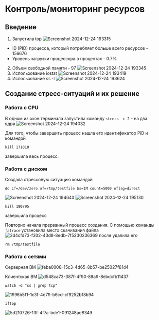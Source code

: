 # Контроль/мониторинг ресурсов
## Введение
1. Запустила top
![Screenshot 2024-12-24 193315](https://github.com/user-attachments/assets/bcad3474-e6de-45af-8ae3-db21016dfeff)

* ID (PID) процесса, который потребляет больше всего ресурсов - 156676
* Уровень загрузки процессора в процентах - 0.7%

2. Объем свободной памяти - 97
![Screenshot 2024-12-24 193345](https://github.com/user-attachments/assets/9f4d51d9-8d9e-4406-9522-ea3e5a91862d)
3. Использование iostat
![Screenshot 2024-12-24 193419](https://github.com/user-attachments/assets/047b43a5-0a6c-400e-84f3-a667e2545f0d)
4. Использование ss -l
![Screenshot 2024-12-24 193624](https://github.com/user-attachments/assets/89501eae-a73a-4a85-8d3d-435fd134f5b0)
 
## Создание стресс-ситуаций и их решение
### Работа с CPU
В одном из окон терминала запустила команду ```stress -c 2``` - на два ядра
![Screenshot 2024-12-24 194032](https://github.com/user-attachments/assets/795c6e88-249f-4d64-8582-b6f11e8e3d4f)

Для того, чтобы завершить процесс нашла его идентификатор PID и командой 
```
kill 171010
```
завершила весь процесс.

### Работа с диском
Создала стрессовую ситуацию командой
```
dd if=/dev/zero of=/tmp/testfile bs=1M count=5000 oflag=direct
```
![Screenshot 2024-12-24 194640](https://github.com/user-attachments/assets/a475162f-0ed2-4a38-8cab-23c191b6ab69)
![Screenshot 2024-12-24 195130](https://github.com/user-attachments/assets/b2d28416-ed14-4056-ace9-ac46e4154251)
```
kill 180795
```
завершила процесс

Повторно начала прерванный процесс создания. С помощью команды ```fatrace``` установила место скачивания файла
![2d4cfd73-f302-43d9-8edb-7f5230236369](https://github.com/user-attachments/assets/f898495f-ec85-4582-8178-7a5ffaa849bf)
после удалила его
```
rm /tmp/testfile
```

### Работа с сетями

Серверная ВМ
![feba0008-15c3-4d65-8b57-be25027f81d4](https://github.com/user-attachments/assets/24dc3fa7-222b-45a7-b439-a78419d0bdd8)

Клиентская ВМ
![d548ca73-387f-4f90-88a9-8ebdcfb11437](https://github.com/user-attachments/assets/32540126-9f24-416c-8e9a-6633cfe61e25)

```
watch -d "ss | grep tcp"
```
![1996b5f1-1c3f-4e79-b6cd-cf9252b18b94](https://github.com/user-attachments/assets/5af7c8fb-34f2-459d-a9c4-0691f99c5854)

```
iftop
```
![5d210726-1fff-4f7a-bde1-091248ae8349](https://github.com/user-attachments/assets/1dd5bc90-1e68-43d6-ba09-a77e54a5ad22)

